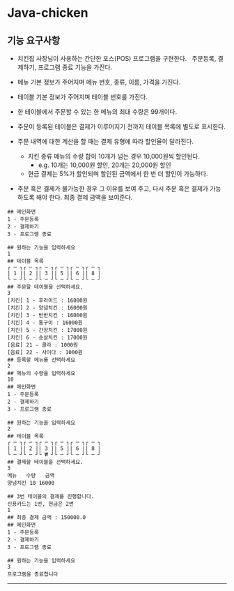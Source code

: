 # Java-chicken

## 기능 요구사항

- 치킨집 사장님이 사용하는 간단한 포스(POS) 프로그램을 구현한다.   주문등록, 결제하기, 프로그램 종료 기능을 가진다.

- 메뉴 기본 정보가 주어지며 메뉴 번호, 종류, 이름, 가격을 가진다.
- 테이블 기본 정보가 주어지며 테이블 번호를 가진다.
- 한 테이블에서 주문할 수 있는 한 메뉴의 최대 수량은 99개이다.
- 주문이 등록된 테이블은 결제가 이루어지기 전까지 테이블 목록에 별도로 표시한다.



- 주문 내역에 대한 계산을 할 때는 결제 유형에 따라 할인율이 달라진다.
  - 치킨 종류 메뉴의 수량 합이 10개가 넘는 경우 10,000원씩 할인된다.
    - e.g. 10개는 10,000원 할인, 20개는 20,000원 할인
  - 현금 결제는 5%가 할인되며 할인된 금액에서 한 번 더 할인이 가능하다.

- 주문 혹은 결제가 불가능한 경우 그 이유를 보여 주고, 다시 주문 혹은 결제가 가능하도록 해야 한다. 최종 결제 금액을 보여준다.


```
## 메인화면
1 - 주문등록
2 - 결제하기
3 - 프로그램 종료

## 원하는 기능을 입력하세요
1
## 테이블 목록
┌ ─ ┐┌ ─ ┐┌ ─ ┐┌ ─ ┐┌ ─ ┐┌ ─ ┐
| 1 || 2 || 3 || 5 || 6 || 8 |
└ ─ ┘└ ─ ┘└ ─ ┘└ ─ ┘└ ─ ┘└ ─ ┘
## 주문할 테이블을 선택하세요.
3
[치킨] 1 - 후라이드 : 16000원
[치킨] 2 - 양념치킨 : 16000원
[치킨] 3 - 반반치킨 : 16000원
[치킨] 4 - 통구이 : 16000원
[치킨] 5 - 간장치킨 : 17000원
[치킨] 6 - 순살치킨 : 17000원
[음료] 21 - 콜라 : 1000원
[음료] 22 - 사이다 : 1000원
## 등록할 메뉴를 선택하세요
2
## 메뉴의 수량을 입력하세요
10
## 메인화면
1 - 주문등록
2 - 결제하기
3 - 프로그램 종료

## 원하는 기능을 입력하세요
2
## 테이블 목록
┌ ─ ┐┌ ─ ┐┌ ─ ┐┌ ─ ┐┌ ─ ┐┌ ─ ┐
| 1 || 2 || 3 || 5 || 6 || 8 |
└ ─ ┘└ ─ ┘└ ₩ ┘└ ─ ┘└ ─ ┘└ ─ ┘
## 결제할 테이블을 선택하세요.
3
메뉴   수량   금액
양념치킨 10 16000

## 3번 테이블의 결제를 진행합니다.
신용카드는 1번, 현금은 2번
1
## 최종 결제 금액 : 150000.0
## 메인화면
1 - 주문등록
2 - 결제하기
3 - 프로그램 종료

## 원하는 기능을 입력하세요
3
프로그램을 종료합니다
```
---
